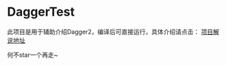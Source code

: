 # DaggerTest

此项目是用于辅助介绍Dagger2，编译后可直接运行，具体介绍请点击：
[项目解说地址](https://www.jianshu.com/p/cf818a09f756)

何不star一个再走~